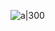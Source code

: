 ![a|300](https://img1.gamersky.com/image2021/10/20211030_ls_red_141_2/gamersky_001small_002_202110302057762.jpg)